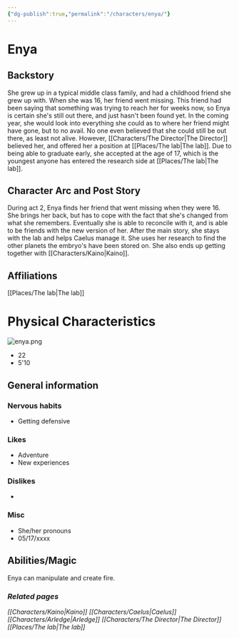 ```yaml
---
{"dg-publish":true,"permalink":"/characters/enya/"}
---
```


# Enya
## Backstory
She grew up in a typical middle class family, and had a childhood friend she grew up with. When she was 16, her friend went missing. This friend had been saying that something was trying to reach her for weeks now, so Enya is certain she's still out there, and just hasn't been found yet. In the coming year, she would look into everything she could as to where her friend might have gone, but to no avail. No one even believed that she could still be out there, as least not alive. However, [[Characters/The Director\|The Director]] believed her, and offered her a position at [[Places/The lab\|The lab]]. Due to being able to graduate early, she accepted at the age of 17, which is the youngest anyone has entered the research side at [[Places/The lab\|The lab]].
## Character Arc and Post Story
During act 2, Enya finds her friend that went missing when they were 16. She brings her back, but has to cope with the fact that she's changed from what she remembers. Eventually she is able to reconcile with it, and is able to be friends with the new version of her. After the main story, she stays with the lab and helps Caelus manage it. She uses her research to find the other planets the embryo's have been stored on. She also ends up getting together with [[Characters/Kaino\|Kaino]].
## Affiliations
[[Places/The lab\|The lab]]
# Physical Characteristics
![enya.png](/img/user/pngs/enya.png)
- 22
- 5'10
## General information
### Nervous habits
- Getting defensive
### Likes
- Adventure
- New experiences
### Dislikes
- 
### Misc
- She/her pronouns
- 05/17/xxxx
## Abilities/Magic
Enya can manipulate and create fire.
### *Related pages*
*[[Characters/Kaino\|Kaino]]*
*[[Characters/Caelus\|Caelus]]*
*[[Characters/Arledge\|Arledge]]*
*[[Characters/The Director\|The Director]]*
*[[Places/The lab\|The lab]]*